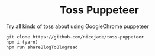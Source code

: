 <h1 align="center">Toss Puppeteer</h1>
Try all kinds of toss about using GoogleChrome puppeteer

```
git clone https://github.com/nicejade/toss-puppeteer
npm i (yarn)
npm run shareBlogToBlogread
```
